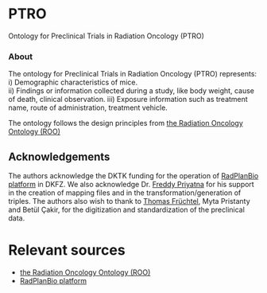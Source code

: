 # PTRO
Ontology for Preclinical Trials in Radiation Oncology (PTRO)

<h3>About</h3>

The ontology for Preclinical Trials in Radiation Oncology (PTRO) represents: 
i) Demographic characteristics of mice.  
ii) Findings or information collected during a study, like body weight, cause of death, clinical observation. 
iii) Exposure information such as treatment name, route of administration, treatment vehicle. 

The ontology follows the design principles from [the Radiation Oncology Ontology (ROO)](https://pubmed.ncbi.nlm.nih.gov/30144092/)

## Acknowledgements
The authors acknowledge the DKTK funding for the operation of [RadPlanBio platform](https://helmholtz.software/software/radplanbio) in DKFZ. We also acknowledge Dr. [Freddy Priyatna](https://www.linkedin.com/in/fpriyatna?original_referer=https%3A%2F%2Fwww.google.com%2F) for his support in the creation of mapping files and in the transformation/generation of triples. The authors also wish to thank to [Thomas Früchtel](https://de.linkedin.com/in/thomas-fruechtel-971593228), Myta Pristanty and Betül Çakir, for the digitization and standardization of the preclinical data.

# Relevant sources
* [the Radiation Oncology Ontology (ROO)](https://pubmed.ncbi.nlm.nih.gov/30144092/)
* [RadPlanBio platform](https://helmholtz.software/software/radplanbio)
</td>

